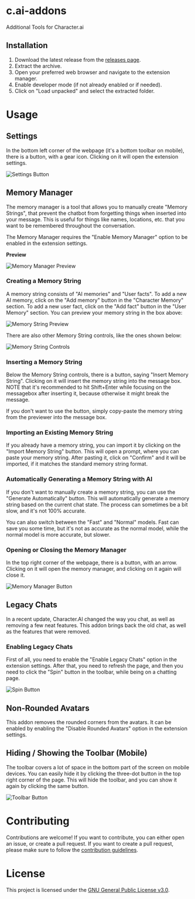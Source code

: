 # c.ai-addons
Additional Tools for Character.ai

## Installation
1. Download the latest release from the [releases page](https://github.com/LyubomirT/c.ai-addons/releases).
2. Extract the archive.
3. Open your preferred web browser and navigate to the extension manager.
4. Enable developer mode (if not already enabled or if needed).
5. Click on "Load unpacked" and select the extracted folder.

# Usage

## Settings

In the bottom left corner of the webpage (it's a bottom toolbar on mobile), there is a button, with a gear icon. Clicking on it will open the extension settings.

![Settings Button](resources/markdown/settings.png)

## Memory Manager

The memory manager is a tool that allows you to manually create "Memory Strings", that prevent the chatbot from forgetting things when
inserted into your message. This is useful for things like names, locations, etc. that you want to be remembered throughout the conversation.

The Memory Manager requires the "Enable Memory Manager" option to be enabled in the extension settings.

**Preview**

![Memory Manager Preview](resources/markdown/mmanager.png)

### Creating a Memory String

A memory string consists of "AI memories" and "User facts". To add a new AI memory, click on the "Add memory" button in the "Character Memory" section. To add a new user fact, click on the "Add fact" button in the "User Memory" section. You can preview your memory string in the box above:

![Memory String Preview](resources/markdown/preview.png)

There are also other Memory String controls, like the ones shown below:

![Memory String Controls](resources/markdown/mcontrols.png)

### Inserting a Memory String

Below the Memory String controls, there is a button, saying "Insert Memory String". Clicking on it will insert the memory string into the message box. NOTE that it's recommended to hit Shift+Enter while focusing on the messagebox after inserting it, because otherwise it might break the message.

If you don't want to use the button, simply copy-paste the memory string from the previewer into the message box.

### Importing an Existing Memory String

If you already have a memory string, you can import it by clicking on the "Import Memory String" button. This will open a prompt, where you can paste your memory string. After pasting it, click on "Confirm" and it will be imported, if it matches the standard memory string format.

### Automatically Generating a Memory String with AI

If you don't want to manually create a memory string, you can use the "Generate Automatically" button. This will automatically generate a memory string based on the current chat state. The process can sometimes be a bit slow, and it's not 100% accurate.

You can also switch between the "Fast" and "Normal" models. Fast can save you some time, but it's not as accurate as the normal model, while the normal model is more accurate, but slower.

### Opening or Closing the Memory Manager

In the top right corner of the webpage, there is a button, with an arrow. Clicking on it will open the memory manager, and clicking on it again will close it.

![Memory Manager Button](resources/markdown/oc.png)

## Legacy Chats

In a recent update, Character.AI changed the way you chat, as well as removing a few neat features. This addon brings back the old chat, as well as the features that were removed.

### Enabling Legacy Chats

First of all, you need to enable the "Enable Legacy Chats" option in the extension settings. After that, you need to refresh the page, and then you need to click the "Spin" button in the toolbar, while being on a chatting page.

![Spin Button](resources/markdown/spin.png)

## Non-Rounded Avatars

This addon removes the rounded corners from the avatars. It can be enabled by enabling the "Disable Rounded Avatars" option in the extension settings.

## Hiding / Showing the Toolbar (Mobile)

The toolbar covers a lot of space in the bottom part of the screen on mobile devices. You can easily hide it by clicking the three-dot button in the top right corner of the page. This will hide the toolbar, and you can show it again by clicking the same button.

![Toolbar Button](resources/markdown/ocstuff.png)

# Contributing

Contributions are welcome! If you want to contribute, you can either open an issue, or create a pull request. If you want to create a pull request, please make sure to follow the [contribution guidelines](CONTRIBUTING.md).

# License

This project is licensed under the [GNU General Public License v3.0](LICENSE).